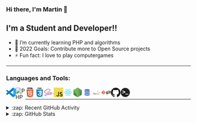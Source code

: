 ### Hi there, I'm Martin 👋 

## I'm a Student and Developer!!

- 🌱 I’m currently learning PHP and algorithms
- 🥅 2022 Goals: Contribute more to Open Source projects
- ⚡ Fun fact: I love to play computergames

---

### Languages and Tools:

[<img align="left" alt="Visual Studio Code"   width="26px" src="https://raw.githubusercontent.com/github/explore/80688e429a7d4ef2fca1e82350fe8e3517d3494d/topics/visual-studio-code/visual-studio-code.png" />](#)
[<img align="left" alt="PHP"                  width="26px" src="https://upload.wikimedia.org/wikipedia/commons/thumb/2/27/PHP-logo.svg/640px-PHP-logo.svg.png" />](#)
[<img align="left" alt="HTML5"                width="26px" src="https://raw.githubusercontent.com/github/explore/80688e429a7d4ef2fca1e82350fe8e3517d3494d/topics/html/html.png" />](#)
[<img align="left" alt="CSS3"                 width="26px" src="https://raw.githubusercontent.com/github/explore/80688e429a7d4ef2fca1e82350fe8e3517d3494d/topics/css/css.png" />](#)
[<img align="left" alt="Sass"                 width="26px" src="https://raw.githubusercontent.com/github/explore/80688e429a7d4ef2fca1e82350fe8e3517d3494d/topics/sass/sass.png" />](#)
[<img align="left" alt="JavaScript"           width="26px" src="https://raw.githubusercontent.com/github/explore/80688e429a7d4ef2fca1e82350fe8e3517d3494d/topics/javascript/javascript.png" />](#)
[<img align="left" alt="React"                width="26px" src="https://raw.githubusercontent.com/github/explore/80688e429a7d4ef2fca1e82350fe8e3517d3494d/topics/react/react.png" />](#)
[<img align="left" alt="Node.js"              width="26px" src="https://raw.githubusercontent.com/github/explore/80688e429a7d4ef2fca1e82350fe8e3517d3494d/topics/nodejs/nodejs.png" />](#)
[<img align="left" alt="SQL"                  width="26px" src="https://raw.githubusercontent.com/github/explore/80688e429a7d4ef2fca1e82350fe8e3517d3494d/topics/sql/sql.png" />](#)
[<img align="left" alt="MySQL"                width="26px" src="https://raw.githubusercontent.com/github/explore/80688e429a7d4ef2fca1e82350fe8e3517d3494d/topics/mysql/mysql.png" />](#)
[<img align="left" alt="Git"                  width="26px" src="https://raw.githubusercontent.com/github/explore/80688e429a7d4ef2fca1e82350fe8e3517d3494d/topics/git/git.png" />](#)
[<img align="left" alt="GitHub"               width="26px" src="https://raw.githubusercontent.com/github/explore/78df643247d429f6cc873026c0622819ad797942/topics/github/github.png" />](#)
[<img align="left" alt="Terminal"             width="26px" src="https://raw.githubusercontent.com/github/explore/80688e429a7d4ef2fca1e82350fe8e3517d3494d/topics/terminal/terminal.png" />](#)

<br />

---

<details>
  <summary>:zap: Recent GitHub Activity</summary>
<!--START_SECTION:activity-->
1. 🎉 Merged PR [#8](https://github.com/Wolfkrieger/github-slideshow/pull/8) in [Wolfkrieger/github-slideshow](https://github.com/Wolfkrieger/github-slideshow)
2. 🎉 Merged PR [#7](https://github.com/Wolfkrieger/github-slideshow/pull/7) in [Wolfkrieger/github-slideshow](https://github.com/Wolfkrieger/github-slideshow)
3. 🎉 Merged PR [#6](https://github.com/Wolfkrieger/github-slideshow/pull/6) in [Wolfkrieger/github-slideshow](https://github.com/Wolfkrieger/github-slideshow)
4. 🎉 Merged PR [#3](https://github.com/Wolfkrieger/github-slideshow/pull/3) in [Wolfkrieger/github-slideshow](https://github.com/Wolfkrieger/github-slideshow)
<!--END_SECTION:activity-->
</details>

<details>
  <summary>:zap: GitHub Stats</summary>

  <img align="left" alt="codeSTACKr's GitHub Stats" src="https://github-readme-stats.vercel.app/api?username=martinkribs&show_icons=true&hide_border=true" />

</details>

